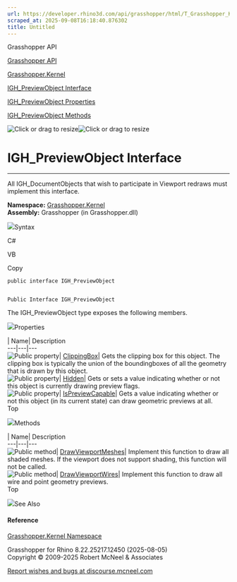 ```yaml
---
url: https://developer.rhino3d.com/api/grasshopper/html/T_Grasshopper_Kernel_IGH_PreviewObject.htm
scraped_at: 2025-09-08T16:18:40.876302
title: Untitled
---
```


Grasshopper API

[Grasshopper API](../html/723c01da-9986-4db2-8f53-6f3a7494df75.htm
"Grasshopper API")

[Grasshopper.Kernel](../html/N_Grasshopper_Kernel.htm "Grasshopper.Kernel")

[IGH_PreviewObject
Interface](../html/T_Grasshopper_Kernel_IGH_PreviewObject.htm
"IGH_PreviewObject Interface")

[IGH_PreviewObject
Properties](../html/Properties_T_Grasshopper_Kernel_IGH_PreviewObject.htm
"IGH_PreviewObject Properties")

[IGH_PreviewObject
Methods](../html/Methods_T_Grasshopper_Kernel_IGH_PreviewObject.htm
"IGH_PreviewObject Methods")

![Click or drag to resize](../icons/TocOpen.gif)![Click or drag to
resize](../icons/TocClose.gif)

# IGH_PreviewObject Interface  
  
---  
  
All IGH_DocumentObjects that wish to participate in Viewport redraws must
implement this interface.

**Namespace:** [Grasshopper.Kernel](N_Grasshopper_Kernel.htm)  
**Assembly:** Grasshopper (in Grasshopper.dll)

![](../icons/SectionExpanded.png)Syntax

C#

VB

Copy

    
    
    public interface IGH_PreviewObject
    
    
    Public Interface IGH_PreviewObject

The IGH_PreviewObject type exposes the following members.

![](../icons/SectionExpanded.png)Properties

| Name| Description  
---|---|---  
![Public property](../icons/pubproperty.gif)|
[ClippingBox](P_Grasshopper_Kernel_IGH_PreviewObject_ClippingBox.htm)|  Gets
the clipping box for this object. The clipping box is typically the union of
the boundingboxes of all the geometry that is drawn by this object.  
![Public property](../icons/pubproperty.gif)|
[Hidden](P_Grasshopper_Kernel_IGH_PreviewObject_Hidden.htm)|  Gets or sets a
value indicating whether or not this object is currently drawing preview
flags.  
![Public property](../icons/pubproperty.gif)|
[IsPreviewCapable](P_Grasshopper_Kernel_IGH_PreviewObject_IsPreviewCapable.htm)|
Gets a value indicating whether or not this object (in its current state) can
draw geometric previews at all.  
Top

![](../icons/SectionExpanded.png)Methods

| Name| Description  
---|---|---  
![Public method](../icons/pubmethod.gif)|
[DrawViewportMeshes](M_Grasshopper_Kernel_IGH_PreviewObject_DrawViewportMeshes.htm)|
Implement this function to draw all shaded meshes. If the viewport does not
support shading, this function will not be called.  
![Public method](../icons/pubmethod.gif)|
[DrawViewportWires](M_Grasshopper_Kernel_IGH_PreviewObject_DrawViewportWires.htm)|
Implement this function to draw all wire and point geometry previews.  
Top

![](../icons/SectionExpanded.png)See Also

#### Reference

[Grasshopper.Kernel Namespace](N_Grasshopper_Kernel.htm)

Grasshopper for Rhino 8.22.25217.12450 (2025-08-05)  
Copyright © 2009-2025 Robert McNeel & Associates

[Report wishes and bugs at
discourse.mcneel.com](https://discourse.mcneel.com/c/grasshopper)

